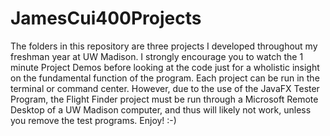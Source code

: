 # JamesCui400Projects

The folders in this repository are three projects I developed throughout my freshman year at UW Madison.
I strongly encourage you to watch the 1 minute Project Demos before looking at the code just for a 
wholistic insight on the fundamental function of the program. Each project can be run in the terminal
or command center. However, due to the use of the JavaFX Tester Program, the Flight Finder project
must be run through a Microsoft Remote Desktop of a UW Madison computer, and thus will likely not work,
unless you remove the test programs. Enjoy! :-)
